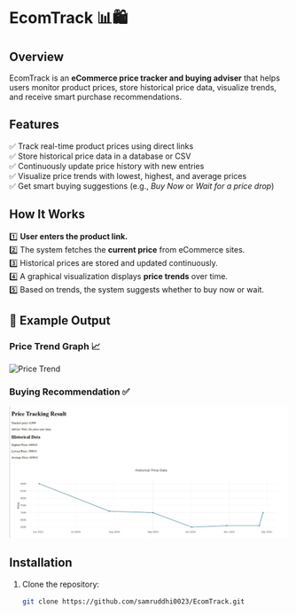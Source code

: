 # EcomTrack 📊🛍️  

## Overview  
EcomTrack is an **eCommerce price tracker and buying adviser** that helps users monitor product prices, store historical price data, visualize trends, and receive smart purchase recommendations.  

## Features  
✅ Track real-time product prices using direct links  
✅ Store historical price data in a database or CSV  
✅ Continuously update price history with new entries  
✅ Visualize price trends with lowest, highest, and average prices  
✅ Get smart buying suggestions (e.g., *Buy Now* or *Wait for a price drop*)  

## How It Works  
1️⃣ **User enters the product link.**  
2️⃣ The system fetches the **current price** from eCommerce sites.  
3️⃣ Historical prices are stored and updated continuously.  
4️⃣ A graphical visualization displays **price trends** over time.  
5️⃣ Based on trends, the system suggests whether to buy now or wait.  

## 📸 Example Output  

### **Price Trend Graph 📈**  
![Price Trend](screenshots/price-trend.png)  

### **Buying Recommendation ✅**  
![Buying Advice](screenshots/price-trend.jpg)  

## Installation  
1. Clone the repository:  
   ```bash
   git clone https://github.com/samruddhi0023/EcomTrack.git
